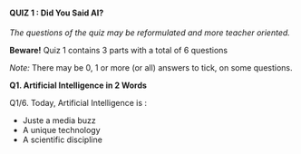 #### QUIZ 1 : Did You Said AI?

_The questions of the quiz may be reformulated and more teacher oriented._

**Beware!** Quiz 1 contains 3 parts with a total of 6 questions

_Note:_ There may be 0, 1 or more (or all) answers to tick, on some questions.


**Q1. Artificial Intelligence in 2 Words**

Q1/6. Today, Artificial Intelligence is :
- Juste a media buzz
- A unique technology
- A scientific discipline

